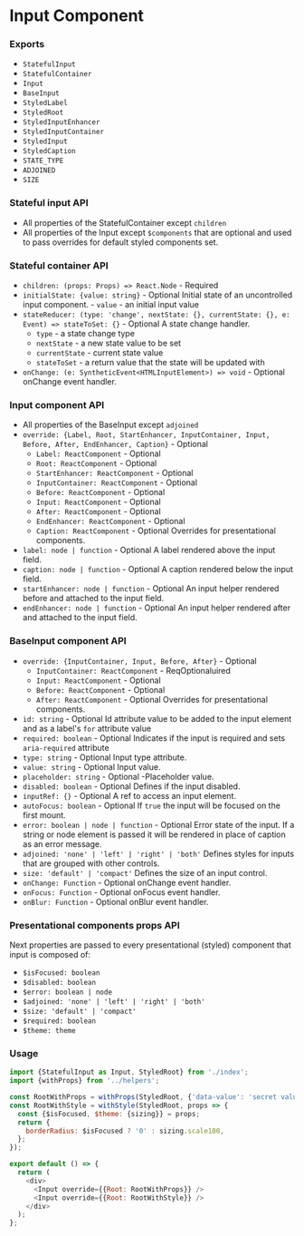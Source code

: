 # Input Component

### Exports

* `StatefulInput`
* `StatefulContainer`
* `Input`
* `BaseInput`
* `StyledLabel`
* `StyledRoot`
* `StyledInputEnhancer`
* `StyledInputContainer`
* `StyledInput`
* `StyledCaption`
* `STATE_TYPE`
* `ADJOINED`
* `SIZE`

### Stateful input API

* All properties of the StatefulContainer except `children`
* All properties of the Input except `$components` that are optional and used to pass overrides for default styled components set.

### Stateful container API

* `children: (props: Props) => React.Node` - Required
* `initialState: {value: string}` - Optional
  Initial state of an uncontrolled input component. - `value` - an initial input value
* `stateReducer: (type: 'change', nextState: {}, currentState: {}, e: Event) => stateToSet: {}` - Optional
  A state change handler.
  * `type` - a state change type
  * `nextState` - a new state value to be set
  * `currentState` - current state value
  * `stateToSet` - a return value that the state will be updated with
* `onChange: (e: SyntheticEvent<HTMLInputElement>) => void` - Optional
  onChange event handler.

### Input component API

* All properties of the BaseInput except `adjoined`
* `override: {Label, Root, StartEnhancer, InputContainer, Input, Before, After, EndEnhancer, Caption}` - Optional
  * `Label: ReactComponent` - Optional
  * `Root: ReactComponent` - Optional
  * `StartEnhancer: ReactComponent` - Optional
  * `InputContainer: ReactComponent` - Optional
  * `Before: ReactComponent` - Optional
  * `Input: ReactComponent` - Optional
  * `After: ReactComponent` - Optional
  * `EndEnhancer: ReactComponent` - Optional
  * `Caption: ReactComponent` - Optional
    Overrides for presentational components.
* `label: node | function` - Optional
  A label rendered above the input field.
* `caption: node | function` - Optional
  A caption rendered below the input field.
* `startEnhancer: node | function` - Optional
  An input helper rendered before and attached to the input field.
* `endEnhancer: node | function` - Optional
  An input helper rendered after and attached to the input field.

### BaseInput component API

* `override: {InputContainer, Input, Before, After}` - Optional
  * `InputContainer: ReactComponent` - ReqOptionaluired
  * `Input: ReactComponent` - Optional
  * `Before: ReactComponent` - Optional
  * `After: ReactComponent` - Optional
    Overrides for presentational components.
* `id: string` - Optional
  Id attribute value to be added to the input element and as a label's `for` attribute value
* `required: boolean` - Optional
  Indicates if the input is required and sets `aria-required` attribute
* `type: string` - Optional
  Input type attribute.
* `value: string` - Optional
  Input value.
* `placeholder: string` - Optional
  -Placeholder value.
* `disabled: boolean` - Optional
  Defines if the input disabled.
* `inputRef: {}` - Optional
  A ref to access an input element.
* `autoFocus: boolean` - Optional
  If `true` the input will be focused on the first mount.
* `error: boolean | node | function` - Optional
  Error state of the input. If a string or node element is passed it will be rendered in place of caption as an error message.
* `adjoined: 'none' | 'left' | 'right' | 'both'`
  Defines styles for inputs that are grouped with other controls.
* `size: 'default' | 'compact'`
  Defines the size of an input control.
* `onChange: Function` - Optional
  onChange event handler.
* `onFocus: Function` - Optional
  onFocus event handler.
* `onBlur: Function` - Optional
  onBlur event handler.

### Presentational components props API

Next properties are passed to every presentational (styled) component that input is composed of:

* `$isFocused: boolean`
* `$disabled: boolean`
* `$error: boolean | node`
* `$adjoined: 'none' | 'left' | 'right' | 'both'`
* `$size: 'default' | 'compact'`
* `$required: boolean`
* `$theme: theme`

### Usage

```javascript
import {StatefulInput as Input, StyledRoot} from './index';
import {withProps} from '../helpers';

const RootWithProps = withProps(StyledRoot, {'data-value': 'secret value'});
const RootWithStyle = withStyle(StyledRoot, props => {
  const {$isFocused, $theme: {sizing}} = props;
  return {
    borderRadius: $isFocused ? '0' : sizing.scale100,
  };
});

export default () => {
  return (
    <div>
      <Input override={{Root: RootWithProps}} />
      <Input override={{Root: RootWithStyle}} />
    </div>
  );
};
```
